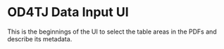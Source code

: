 # OD4TJ Data Input UI

This is the beginnings of the UI to select the table areas in the PDFs and
describe its metadata.
